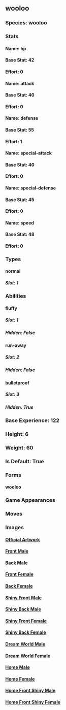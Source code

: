 ## wooloo
### Species: wooloo
### Stats
#### Name: hp
#### Base Stat: 42
#### Effort: 0
#### Name: attack
#### Base Stat: 40
#### Effort: 0
#### Name: defense
#### Base Stat: 55
#### Effort: 1
#### Name: special-attack
#### Base Stat: 40
#### Effort: 0
#### Name: special-defense
#### Base Stat: 45
#### Effort: 0
#### Name: speed
#### Base Stat: 48
#### Effort: 0
### Types
#### normal
##### Slot: 1
### Abilities
#### fluffy
##### Slot: 1
##### Hidden: False
#### run-away
##### Slot: 2
##### Hidden: False
#### bulletproof
##### Slot: 3
##### Hidden: True
### Base Experience: 122
### Height: 6
### Weight: 60
### Is Default: True
### Forms
#### wooloo
### Game Appearances
### Moves
### Images
#### [Official Artwork](https://raw.githubusercontent.com/PokeAPI/sprites/master/sprites/pokemon/other/official-artwork/831.png)
#### [Front Male](https://raw.githubusercontent.com/PokeAPI/sprites/master/sprites/pokemon/831.png)
#### [Back Male](https://raw.githubusercontent.com/PokeAPI/sprites/master/sprites/pokemon/back/831.png)
#### [Front Female](None)
#### [Back Female](None)
#### [Shiny Front Male](https://raw.githubusercontent.com/PokeAPI/sprites/master/sprites/pokemon/shiny/831.png)
#### [Shiny Back Male](https://raw.githubusercontent.com/PokeAPI/sprites/master/sprites/pokemon/back/831.png)
#### [Shiny Front Female](None)
#### [Shiny Back Female](None)
#### [Dream World Male](None)
#### [Dream World Female](None)
#### [Home Male](https://raw.githubusercontent.com/PokeAPI/sprites/master/sprites/pokemon/other/home/831.png)
#### [Home Female](None)
#### [Home Front Shiny Male](https://raw.githubusercontent.com/PokeAPI/sprites/master/sprites/pokemon/other/home/shiny/831.png)
#### [Home Front Shiny Female](None)